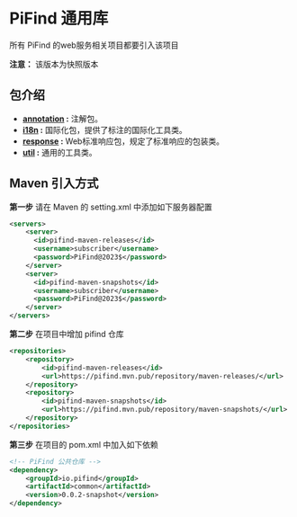 # PiFind 通用库

所有 PiFind 的web服务相关项目都要引入该项目

**注意：** 该版本为快照版本

## 包介绍

* **[annotation](src/main/java/io/pifind/common/annotation) :** 注解包。                  
* **[i18n](src/main/java/io/pifind/common/i18n) :** 国际化包，提供了标注的国际化工具类。    
* **[response](src/main/java/io/pifind/common/response) :** Web标准响应包，规定了标准响应的包装类。 
* **[util](src/main/java/io/pifind/common/util) :** 通用的工具类。               

## Maven 引入方式

**第一步** 请在 Maven 的 setting.xml 中添加如下服务器配置

```xml
<servers>
    <server>
      <id>pifind-maven-releases</id>
      <username>subscriber</username>
      <password>PiFind@2023$</password>
    </server>
    <server>
      <id>pifind-maven-snapshots</id>
      <username>subscriber</username>
      <password>PiFind@2023$</password>
    </server>
</servers>
```

**第二步** 在项目中增加 pifind 仓库

```xml
<repositories>
    <repository>
        <id>pifind-maven-releases</id>
        <url>https://pifind.mvn.pub/repository/maven-releases/</url>
    </repository>
    <repository>
        <id>pifind-maven-snapshots</id>
        <url>https://pifind.mvn.pub/repository/maven-snapshots/</url>
    </repository>
</repositories>
```

**第三步** 在项目的 pom.xml 中加入如下依赖

```xml
<!-- PiFind 公共仓库 -->
<dependency>
    <groupId>io.pifind</groupId>
    <artifactId>common</artifactId>
    <version>0.0.2-snapshot</version>
</dependency>
```